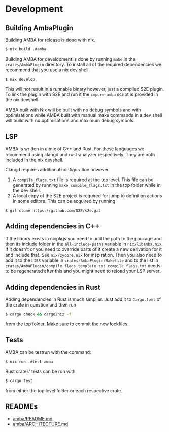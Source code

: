 # Development

## Building AmbaPlugin
Building AMBA for release is done with nix.
```bash
$ nix build .#amba
```
Building AMBA for development is done by running `make` in the
`crates/AmbaPlugin` directory. To install all of the required
dependencies we recommend that you use a nix dev shell.
```bash
$ nix develop
```
This will not result in a runnable binary however, just a compiled
S2E plugin. To link the plugin with S2E and run it the `impure-amba`
script is provided in the nix devshell.

AMBA built with Nix will be built with no debug symbols and with
optimisations while AMBA built with manual make commands in a dev
shell will build with no optimisations and maximum debug symbols.

## LSP

AMBA is written in a mix of C++ and Rust. For these languages we
recommend using clangd and rust-analyzer respectively. They are both
included in the nix devshell.

Clangd requires additional configuration however.
1) A `compile_flags.txt` file is required at the top level.
    This file can be generated by running `make compile_flags.txt`
    in the top folder while in the dev shell.
2) A local copy of the S2E project is required for jump to definition
    actions in some editors. This can be acquired by running
```bash
$ git clone https://github.com/S2E/s2e.git
```

## Adding dependencies in C++
If the library exists in nixpkgs you need to add the path to the
package and then its include folder in the `all-include-paths`
variable in `nix/libamba.nix`. If it doesn't or you need to override
parts of it create a new derivation for it and include that. See
`nix/zycore.nix` for inspiration.
Then you also need to add it to the `LIBS` variable in
`crates/AmbaPlugin/Makefile` and to the list in
`crates/AmbaPlugin/compile_flags_template.txt`. `compile_flags.txt`
needs to be regenerated after this and you might need to reload your
LSP server.

## Adding dependencies in Rust
Adding dependencies in Rust is much simplier. Just add it to `Cargo.toml`
of the crate in question and then run
```bash
$ cargo check && cargo2nix -f
```
from the top folder. Make sure to commit the new lockfiles.

## Tests
AMBA can be testrun with the command:
```bash
$ nix run .#test-amba
```
Rust crates' tests can be run with
```bash
$ cargo test
```
from either the top level folder or each respective crate.

## READMEs
* [amba/README.md](README.md)
* [amba/ARCHITECTURE.md](ARCHITECTURE.md)
